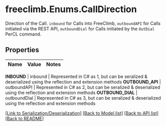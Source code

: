 # freeclimb.Enums.CallDirection
Direction of the Call. `inbound` for Calls into FreeClimb, `outboundAPI` for Calls initiated via the REST API,  `outboundDial` for Calls initiated by the `OutDial` PerCL command.


## Properties

Name | Value | Notes
------------ | ------------- | -------------

**INBOUND** | inbound | Represented in C# as 1, but can be seralized & deserialized using the reflection and extension methods
**OUTBOUND_API** | outboundAPI | Represented in C# as 2, but can be seralized & deserialized using the reflection and extension methods
**OUTBOUND_DIAL** | outboundDial | Represented in C# as 3, but can be seralized & deserialized using the reflection and extension methods



[[Link to Serialization/Deserialization]](../README.md#documentation-for-serialization-deserialization) [[Back to Model list]](../README.md#documentation-for-models) [[Back to API list]](../README.md#documentation-for-api-endpoints) [[Back to README]](../README.md)



